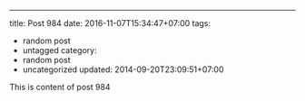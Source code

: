 ---
title: Post 984
date: 2016-11-07T15:34:47+07:00
tags:
  - random post
  - untagged
category:
  - random post
  - uncategorized
updated: 2014-09-20T23:09:51+07:00

This is content of post 984
